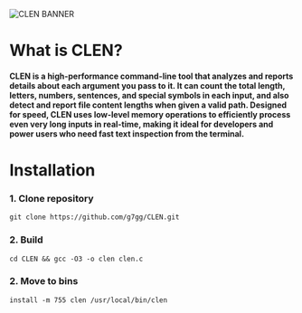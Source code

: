 ![CLEN BANNER](https://github.com/g7gg/CLEN/blob/main/graphics/CLEN_BANNER.png?raw=true)

# What is CLEN?
#### CLEN is a high-performance command-line tool that analyzes and reports details about each argument you pass to it. It can count the total length, letters, numbers, sentences, and special symbols in each input, and also detect and report file content lengths when given a valid path. Designed for speed, CLEN uses low-level memory operations to efficiently process even very long inputs in real-time, making it ideal for developers and power users who need fast text inspection from the terminal.

# Installation
### 1. Clone repository
`git clone https://github.com/g7gg/CLEN.git`

### 2. Build
`cd CLEN && gcc -O3 -o clen clen.c`

### 2. Move to bins
`install -m 755 clen /usr/local/bin/clen`

